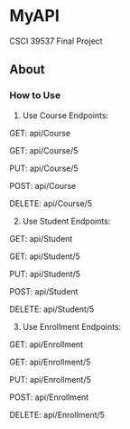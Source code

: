 # MyAPI
CSCI 39537 Final Project

## About
### How to Use
1. Use Course Endpoints:

GET: api/Course

GET: api/Course/5

PUT: api/Course/5

POST: api/Course

DELETE: api/Course/5

2. Use Student Endpoints:

GET: api/Student

GET: api/Student/5

PUT: api/Student/5

POST: api/Student

DELETE: api/Student/5

3. Use Enrollment Endpoints:

GET: api/Enrollment

GET: api/Enrollment/5

PUT: api/Enrollment/5

POST: api/Enrollment

DELETE: api/Enrollment/5